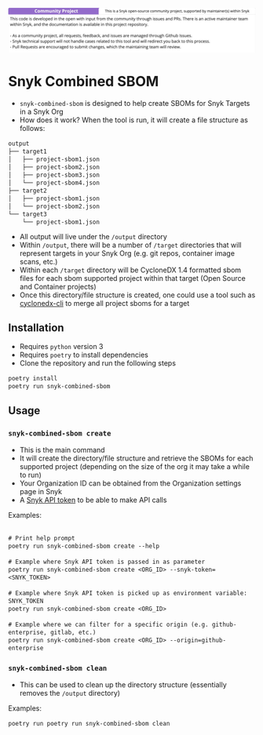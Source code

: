 ![snyk-oss-category](https://github.com/snyk-labs/oss-images/blob/main/oss-community.jpg)

# Snyk Combined SBOM

* `snyk-combined-sbom` is designed to help create SBOMs for Snyk Targets in a Snyk Org
* How does it work? When the tool is run, it will create a file structure as follows:

```
output
├── target1
│   ├── project-sbom1.json
│   ├── project-sbom2.json
│   ├── project-sbom3.json
│   └── project-sbom4.json
├── target2
│   ├── project-sbom1.json
│   └── project-sbom2.json
└── target3
    └── project-sbom1.json
```

* All output will live under the `/output` directory
* Within `/output`, there will be a number of `/target` directories that will represent targets in your Snyk Org (e.g. git repos, container image scans, etc.)
* Within each `/target` directory will be CycloneDX 1.4 formatted sbom files for each sbom supported project within that target (Open Source and Container projects)
* Once this directory/file structure is created, one could use a tool such as [cyclonedx-cli](https://github.com/CycloneDX/cyclonedx-cli) to merge all project sboms for a target

## Installation

* Requires `python` version 3
* Requires `poetry` to install dependencies
* Clone the repository and run the following steps

```shell
poetry install
poetry run snyk-combined-sbom
```

## Usage

### `snyk-combined-sbom create`

* This is the main command
* It will create the directory/file structure and retrieve the SBOMs for each supported project (depending on the size of the org it may take a while to run)
* Your Organization ID can be obtained from the Organization settings page in Snyk
* A [Snyk API token](https://docs.snyk.io/snyk-api-info/authentication-for-api) to be able to make API calls

Examples:
```shell

# Print help prompt
poetry run snyk-combined-sbom create --help

# Example where Snyk API token is passed in as parameter
poetry run snyk-combined-sbom create <ORG_ID> --snyk-token=<SNYK_TOKEN>

# Example where Snyk API token is picked up as environment variable: SNYK_TOKEN
poetry run snyk-combined-sbom create <ORG_ID>

# Example where we can filter for a specific origin (e.g. github-enterprise, gitlab, etc.)
poetry run snyk-combined-sbom create <ORG_ID> --origin=github-enterprise
```

### `snyk-combined-sbom clean`

* This can be used to clean up the directory structure (essentially removes the `/output` directory)

Examples:

```shell
poetry run poetry run snyk-combined-sbom clean
```
